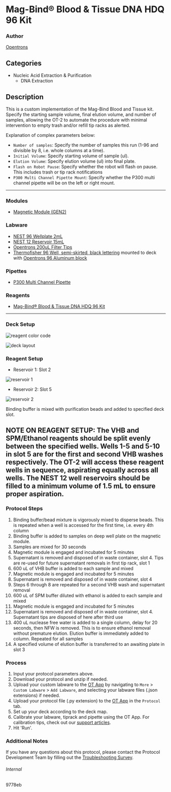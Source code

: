 # Mag-Bind® Blood & Tissue DNA HDQ 96 Kit

### Author
[Opentrons](https://opentrons.com/)



## Categories
* Nucleic Acid Extraction & Purification
	* DNA Extraction

## Description
This is a custom implementation of the Mag-Bind Blood and Tissue kit. Specify the starting sample volume, final elution volume, and number of samples, allowing the OT-2 to automate the procedure with minimal intervention to empty trash and/or refill tip racks as alerted.

Explanation of complex parameters below:
* `Number of samples`: Specify the number of samples this run (1-96 and divisible by 8, i.e. whole columns at a time).
* `Initial Volume`: Specify starting volume of sample (ul).
* `Elution Volume`: Specify elution volume (ul) into final plate.
* `Flash on Robot Pause`: Specify whether the robot will flash on pause. This includes trash or tip rack notifications
* `P300 Multi Channel Pipette Mount`: Specify whether the P300 multi channel pipette will be on the left or right mount.

---

### Modules
* [Magnetic Module (GEN2)](https://shop.opentrons.com/collections/hardware-modules/products/magdeck)

### Labware
* [NEST 96 Wellplate 2mL](https://shop.opentrons.com/collections/lab-plates/products/nest-0-2-ml-96-well-deep-well-plate-v-bottom)
* [NEST 12 Reservoir 15mL](https://shop.opentrons.com/collections/reservoirs/products/nest-12-well-reservoir-15-ml)
* [Opentrons 200uL Filter Tips](https://shop.opentrons.com/collections/opentrons-tips/products/opentrons-200ul-filter-tips)
* [Thermofisher 96 Well, semi-skirted, black lettering](https://www.thermofisher.com/order/catalog/product/AB1400L) mounted to deck with [Opentrons 96 Aluminum block](https://labware.opentrons.com/opentrons_96_aluminumblock_nest_wellplate_100ul?category=aluminumBlock)

### Pipettes
* [P300 Multi Channel Pipette](https://shop.opentrons.com/collections/ot-2-robot/products/8-channel-electronic-pipette)

### Reagents
* [Mag-Bind® Blood & Tissue DNA HDQ 96 Kit](https://www.omegabiotek.com/product/tissue-and-blood-kit-genomic-dna-isolation-mag-bind-hdq-96/)

---

### Deck Setup

![reagent color code](https://opentrons-protocol-library-website.s3.amazonaws.com/custom-README-images/9778eb/color_code.png)

![deck layout](https://opentrons-protocol-library-website.s3.amazonaws.com/custom-README-images/9778eb/deck_state.png)

### Reagent Setup

* Reservoir 1: Slot 2

![reservoir 1](https://opentrons-protocol-library-website.s3.amazonaws.com/custom-README-images/9778eb/slot_2.png)

* Reservoir 2: Slot 5

![reservoir 2](https://opentrons-protocol-library-website.s3.amazonaws.com/custom-README-images/9778eb/slot_5.png)

Binding buffer is mixed with purification beads and added to specified deck slot.

NOTE ON REAGENT SETUP:
The VHB and SPM/Ethanol reagents should be split evenly between the specified wells. Wells 1-5 and 5-10 in slot 5 are for the first and second VHB washes respectively. The OT-2 will access these reagent wells in sequence, aspirating equally across all wells. The NEST 12 well reservoirs should be filled to a minimum volume of 1.5 mL to ensure proper aspiration.
---

### Protocol Steps
1. Binding buffer/bead mixture is vigorously mixed to disperse beads. This is repeated when a well is accessed for the first time, i.e. every 4th column
2. Binding buffer is added to samples on deep well plate on the magnetic module.
3. Samples are mixed for 30 seconds
4. Magnetic module is engaged and incubated for 5 minutes
5. Supernatant is removed and disposed of in waste container, slot 4. Tips are re-used for future supernatant removals in first tip rack, slot 1
6. 600 uL of VHB buffer is added to each sample and mixed
7. Magnetic module is engaged and incubated for 5 minutes
8. Supernatant is removed and disposed of in waste container, slot 4
9. Steps 6 through 8 are repeated for a second VHB wash and supernatant removal
10. 600 uL of SPM buffer diluted with ethanol is added to each sample and mixed
11. Magnetic module is engaged and incubated for 5 minutes
12. Supernatant is removed and disposed of in waste container, slot 4. Supernatant tips are disposed of here after third use
13. 400 uL nuclease free water is added to a single column, delay for 20 seconds, then NFW is removed. This is to ensure ethanol removal without premature elution. Elution buffer is immediately added to column. Repeated for all samples
14. A specified volume of elution buffer is transferred to an awaiting plate in slot 3

### Process
1. Input your protocol parameters above.
2. Download your protocol and unzip if needed.
3. Upload your custom labware to the [OT App](https://opentrons.com/ot-app) by navigating to `More` > `Custom Labware` > `Add Labware`, and selecting your labware files (.json extensions) if needed.
4. Upload your protocol file (.py extension) to the [OT App](https://opentrons.com/ot-app) in the `Protocol` tab.
5. Set up your deck according to the deck map.
6. Calibrate your labware, tiprack and pipette using the OT App. For calibration tips, check out our [support articles](https://support.opentrons.com/en/collections/1559720-guide-for-getting-started-with-the-ot-2).
7. Hit 'Run'.

### Additional Notes
If you have any questions about this protocol, please contact the Protocol Development Team by filling out the [Troubleshooting Survey](https://protocol-troubleshooting.paperform.co/).

###### Internal
9778eb
